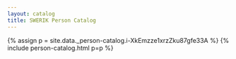 ```yaml
---
layout: catalog
title: SWERIK Person Catalog
---
```

{% assign p = site.data._person-catalog.i-XkEmzze1xrzZku87gfe33A %}
{% include person-catalog.html p=p %}


